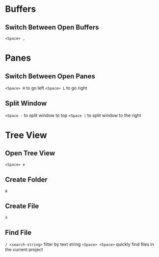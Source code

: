 # Buffers

## Switch Between Open Buffers

`<Space> ,`

# Panes

## Switch Between Open Panes

`<Space> H` to go left
`<Space> L` to go right

## Split Window

`<Space -` to split window to top
`<Space |` to split window to the right

# Tree View

## Open Tree View

`<Space> e`

## Create Folder

`A`

## Create File

`a`

## Find File

`/ <search-string>` filter by text string
`<Space> <Space>` quickly find files in the current project
